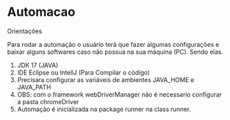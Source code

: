 # Automacao

Orientações 

Para rodar a automação o usuário terá que fazer algumas configurações e baixar alguns softwares caso não possua na sua máquina (PC).
Sendo elas.
1.	JDK 17 (JAVA)
2.	IDE Eclipse ou IntellJ (Para Compilar o código)
3.	Precisara configurar as variáveis de ambientes JAVA_HOME e JAVA_PATH
4. OBS: com o framework webDriverManager não é necessario configurar a pasta chromeDriver
5. Automação é inicializada na package runner na class runner.
